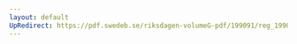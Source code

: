 ```yaml
---
layout: default
UpRedirect: https://pdf.swedeb.se/riksdagen-volumeG-pdf/199091/reg_199091/reg_199091_0820.pdf
---
```


